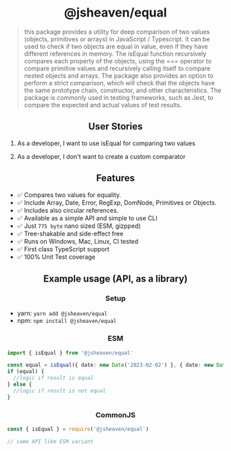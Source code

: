 <h1 align="center">@jsheaven/equal</h1>

> this package provides a utility for deep comparison of two values (objects, primitives or arrays) in JavaScript /
> Typescript. It can be used to check if two objects are equal in value, even if they have different references in memory.
> The isEqual function recursively compares each property of the objects, using the === operator to compare primitive
> values and recursively calling itself to compare nested objects and arrays. The package also provides an option to
> perform a strict comparison, which will check that the objects have the same prototype chain, constructor, and other
> characteristics. The package is commonly used in testing frameworks, such as Jest, to compare the expected and actual
> values of test results.

<h2 align="center">User Stories</h2>

1. As a developer, I want to use isEqual for comparing two values

2. As a developer, I don't want to create a custom comparator

<h2 align="center">Features</h2>

- ✅ Compares two values for equality.
- ✅ Include Array, Date, Error, RegExp, DomNode, Primitives or Objects.
- ✅ Includes also circular references.
- ✅ Available as a simple API and simple to use CLI
- ✅ Just `775 byte` nano sized (ESM, gizpped)
- ✅ Tree-shakable and side-effect free
- ✅ Runs on Windows, Mac, Linux, CI tested
- ✅ First class TypeScript support
- ✅ 100% Unit Test coverage

<h2 align="center">Example usage (API, as a library)</h2>

<h3 align="center">Setup</h3>

- yarn: `yarn add @jsheaven/equal`
- npm: `npm install @jsheaven/equal`

<h3 align="center">ESM</h3>

```ts
import { isEqual } from '@jsheaven/equal'

const equal = isEqual({ date: new Date('2023-02-02') }, { date: new Date('2023-02-02') })
if (equal) {
  //logic if result is equal
} else {
  //logic if result is not equal
}
```

<h3 align="center">CommonJS</h3>

```ts
const { isEqual } = require('@jsheaven/equal')

// same API like ESM variant
```
